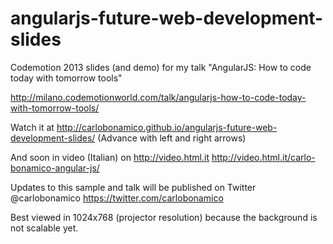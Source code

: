 angularjs-future-web-development-slides
=======================================

Codemotion 2013 slides (and demo) for my talk "AngularJS: How to code today with tomorrow tools"

http://milano.codemotionworld.com/talk/angularjs-how-to-code-today-with-tomorrow-tools/

Watch it at http://carlobonamico.github.io/angularjs-future-web-development-slides/
(Advance with left and right arrows)

And soon in video (Italian) on 
http://video.html.it
http://video.html.it/carlo-bonamico-angular-js/

Updates to this sample and talk will be published on Twitter @carlobonamico
https://twitter.com/carlobonamico

Best viewed in 1024x768 (projector resolution) because the background is not scalable yet.